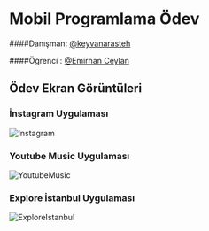 # Mobil Programlama Ödev

####Danışman: [@keyvanarasteh](https://github.com/keyvanarasteh)

####Öğrenci : [@Emirhan Ceylan](https://github.com/Hunvisk)

## Ödev Ekran Görüntüleri

### İnstagram Uygulaması
![Instagram](https://github.com/Hunvisk/MobilProgramlamaOdev/assets/120196983/32f84555-25a6-4725-b1e8-2e326a16a41e)
### Youtube Music Uygulaması
![YoutubeMusic](https://github.com/Hunvisk/MobilProgramlamaOdev/assets/120196983/81afcd79-9beb-4aa3-a0a2-05b7e1debd64)
### Explore İstanbul Uygulaması
![ExploreIstanbul](https://github.com/Hunvisk/MobilProgramlamaOdev/assets/120196983/6787b8a2-374c-4042-941f-50c205044f25)
```
